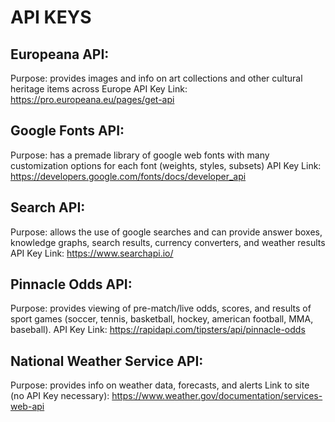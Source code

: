 # API KEYS


## Europeana API:


Purpose: provides images and info on art collections and other cultural heritage items across Europe
API Key Link: https://pro.europeana.eu/pages/get-api

## Google Fonts API:


Purpose: has a premade library of google web fonts with many customization options for each font (weights, styles, subsets)
API Key Link: https://developers.google.com/fonts/docs/developer_api

## Search API:


Purpose: allows the use of google searches and can provide answer boxes, knowledge graphs, search results, currency converters, and weather results
API Key Link: https://www.searchapi.io/

## Pinnacle Odds API:


Purpose: provides viewing of pre-match/live odds, scores, and results of sport games (soccer, tennis, basketball, hockey, american football, MMA, baseball).
API Key Link: https://rapidapi.com/tipsters/api/pinnacle-odds

## National Weather Service API:


Purpose: provides info on weather data, forecasts, and alerts
Link to site (no API Key necessary): https://www.weather.gov/documentation/services-web-api
